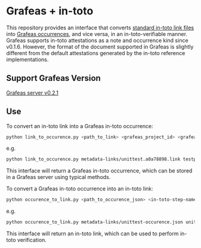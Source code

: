 Grafeas + in-toto
=================

This repository provides an interface that converts
[standard in-toto link files](https://github.com/in-toto/docs/blob/master/in-toto-spec.md#44-file-formats-namekeyid-prefixlink)
into [Grafeas occurrences](https://github.com/grafeas/grafeas/blob/master/docs/grafeas_concepts.md#occurrences),
and vice versa, in an in-toto-verifiable manner.
Grafeas supports in-toto attestations as a note and occurrence kind since
v0.1.6. However, the format of the document supported in Grafeas is slightly
different from the default attestations generated by the in-toto reference
implementations.

## Support Grafeas Version
[Grafeas server v0.2.1](https://console.cloud.google.com/gcr/images/grafeas/us/grafeas-server)

## Use

To convert an in-toto link into a Grafeas in-toto occurrence:

```zsh
python link_to_occurence.py <path_to_link> <grafeas_project_id> <grafeas_note_id>
```
e.g. 
```zsh
python link_to_occurence.py metadata-links/unittest.a0a78898.link testproj intoto-unittest91b
```

This interface will return a Grafeas in-toto occurrence, which can be stored in
a Grafeas server using typical methods.

To convert a Grafeas in-toto occurrence into an in-toto link:

```zsh
python occurence_to_link.py <path_to_occurence_json> <in-toto-step-name>
```
e.g. 
```zsh
python occurence_to_link.py metadata-links/unittest-occurence.json unittest
```

This interface will return an in-toto link, which can be used to perform in-toto
verification.

